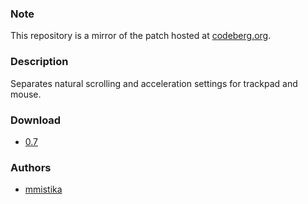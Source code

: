 ### Note
This repository is a mirror of the patch hosted at [codeberg.org](https://codeberg.org/dwl/dwl-patches/src/branch/main/patches/mouse-trackpad-split).

### Description
Separates natural scrolling and acceleration settings for trackpad and mouse.

### Download
- [0.7](https://raw.githubusercontent.com/mmistika/dwl-mouse-trackpad-split/refs/heads/main/mouse-trackpad-split-0.7.patch)

### Authors
- [mmistika](https://github.com/mmistika)
